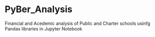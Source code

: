 # PyBer_Analysis
Financial and Acedemic analysis of Public and Charter schools usinfg Pandas libraries in Jupyter Notebook
